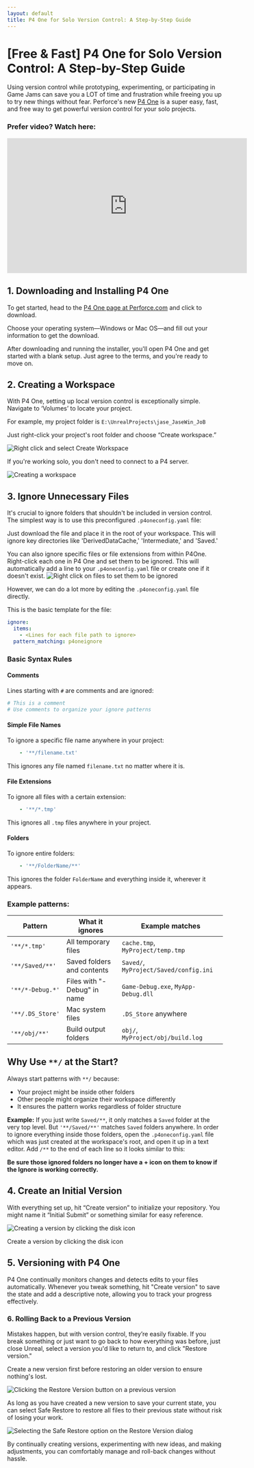 ```yaml
---
layout: default
title: P4 One for Solo Version Control: A Step-by-Step Guide
---
```


# \[Free & Fast\] P4 One for Solo Version Control: A Step-by-Step Guide

Using version control while prototyping, experimenting, or participating in Game Jams can save you a LOT of time and frustration while freeing you up to try new things without fear. Perforce's new [P4 One](https://www.perforce.com/products/helix-core/p4-one) is a super easy, fast, and free way to get powerful version control for your solo projects.

### Prefer video? Watch here:
<iframe width="560" height="315" src="https://www.youtube.com/embed/_okdTvFEoHo?si=NuH7JsmQEuI-UaSE" title="YouTube video player" frameborder="0" allow="accelerometer; autoplay; clipboard-write; encrypted-media; gyroscope; picture-in-picture; web-share" referrerpolicy="strict-origin-when-cross-origin" allowfullscreen></iframe>

## 1. Downloading and Installing P4 One

To get started, head to the [P4 One page at Perforce.com](https://www.perforce.com/products/helix-core/p4-one) and click to download.

Choose your operating system—Windows or Mac OS—and fill out your information to get the download.

After downloading and running the installer, you'll open P4 One and get started with a blank setup. Just agree to the terms, and you're ready to move on.

## 2. Creating a Workspace

With P4 One, setting up local version control is exceptionally simple. Navigate to ‘Volumes’ to locate your project.

For example, my project folder is `E:\UnrealProjects\jase_JaseWin_JoB` 

Just right-click your project's root folder and choose “Create workspace.”

![Right click and select Create Workspace](createworkspace.png)

If you're working solo, you don't need to connect to a P4 server.

![Creating a workspace](workspacedialog.png)

## 3. Ignore Unnecessary Files

It's crucial to ignore folders that shouldn't be included in version control. The simplest way is to use this preconfigured `.p4oneconfig.yaml` file:

<script src="https://gist.github.com/jase-perf/51b15a0b24d9e0b20495d720445d3c06.js"></script>

Just download the file and place it in the root of your workspace. This will ignore key directories like 'DerivedDataCache,' 'Intermediate,' and 'Saved.' 

You can also ignore specific files or file extensions from within P4One.  Right-click each one in P4 One and set them to be ignored. This will automatically add a line to your `.p4oneconfig.yaml` file or create one if it doesn't exist.
![Right click on files to set them to be ignored](ignorefileorextension.png)

However, we can do a lot more by editing the `.p4oneconfig.yaml` file directly.

This is the basic template for the file:

```yaml
ignore:
  items:
    - <Lines for each file path to ignore>
  pattern_matching: p4oneignore
```

### Basic Syntax Rules

#### Comments
Lines starting with `#` are comments and are ignored:
```yaml
# This is a comment
# Use comments to organize your ignore patterns
```

#### Simple File Names
To ignore a specific file name anywhere in your project:
```yaml
    - '**/filename.txt'
```
This ignores any file named `filename.txt` no matter where it is.

#### File Extensions
To ignore all files with a certain extension:
```yaml
    - '**/*.tmp'
```
This ignores all `.tmp` files anywhere in your project.

#### Folders
To ignore entire folders:
```yaml
    - '**/FolderName/**'
```
This ignores the folder `FolderName` and everything inside it, wherever it appears.

### Example patterns:

| Pattern | What it ignores | Example matches |
|---------|----------------|-----------------|
| `'**/*.tmp'` | All temporary files | `cache.tmp`, `MyProject/temp.tmp` |
| `'**/Saved/**'` | Saved folders and contents | `Saved/`, `MyProject/Saved/config.ini` |
| `'**/*-Debug.*'` | Files with "-Debug" in name | `Game-Debug.exe`, `MyApp-Debug.dll` |
| `'**/.DS_Store'` | Mac system files | `.DS_Store` anywhere |
| `'**/obj/**'` | Build output folders | `obj/`, `MyProject/obj/build.log` |

## Why Use `**/` at the Start?

Always start patterns with `**/` because:
- Your project might be inside other folders
- Other people might organize their workspace differently
- It ensures the pattern works regardless of folder structure

**Example:** If you just write `Saved/**`, it only matches a `Saved` folder at the very top level. But `'**/Saved/**'` matches `Saved` folders anywhere.
In order to ignore everything inside those folders, open the `.p4oneconfig.yaml` file which was just created at the workspace's root, and open it up in a text editor. Add `/**` to the end of each line so it looks similar to this: 


**Be sure those ignored folders no longer have a + icon on them to know if the Ignore is working correctly.**

## 4. Create an Initial Version

With everything set up, hit “Create version” to initialize your repository. You might name it “Initial Submit” or something similar for easy reference.

![Creating a version by clicking the disk icon](create-version.png)

Create a version by clicking the disk icon

## 5. Versioning with P4 One

P4 One continually monitors changes and detects edits to your files automatically. Whenever you tweak something, hit "Create version" to save the state and add a descriptive note, allowing you to track your progress effectively.

### 6. Rolling Back to a Previous Version

Mistakes happen, but with version control, they’re easily fixable. If you break something or just want to go back to how everything was before, just close Unreal, select a version you'd like to return to, and click "Restore version."

Create a new version first before restoring an older version to ensure nothing's lost.

![Clicking the Restore Version button on a previous version](restore-version.png)

As long as you have created a new version to save your current state, you can select Safe Restore to restore all files to their previous state without risk of losing your work.

![Selecting the Safe Restore option on the Restore Version dialog](restore-dialog.png)

By continually creating versions, experimenting with new ideas, and making adjustments, you can comfortably manage and roll-back changes without hassle.